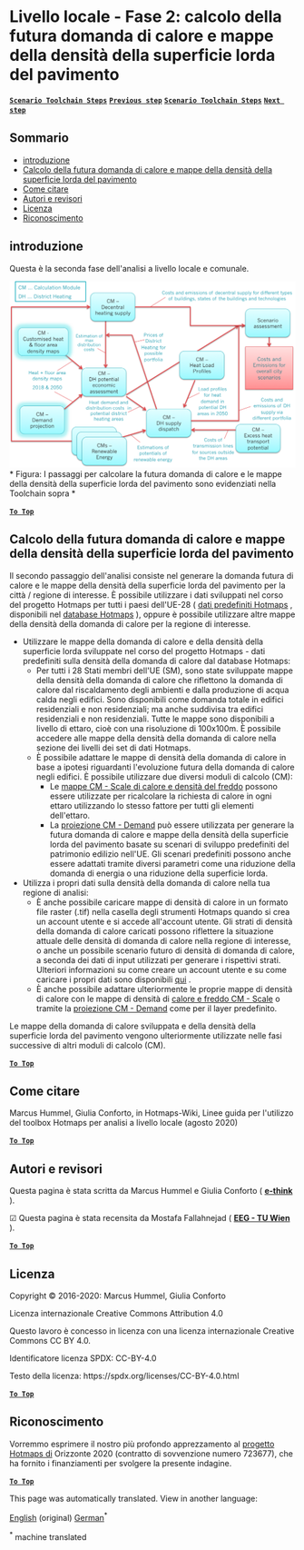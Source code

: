 <h1> <a class="anchor" id="local-level---step-2--calculation-of-future-heat-demand-and-gross-floor-area-density-maps" href="#local-level---step-2--calculation-of-future-heat-demand-and-gross-floor-area-density-maps"><i class="fa fa-link"></i></a> Livello locale - Fase 2: calcolo della futura domanda di calore e mappe della densità della superficie lorda del pavimento </h1><p> <a href="guide-local-and-municipal-levels#the-hotmaps-scenario-toolchain-different-steps"><strong><code>Scenario Toolchain Steps</code></strong></a> <a href="step-1-analysis-of-current-heat-demand-and-available-resource-potentials"><strong><code>Previous step</code></strong></a> <a href="guide-local-and-municipal-levels#the-hotmaps-scenario-toolchain-different-steps"><strong><code>Scenario Toolchain Steps</code></strong></a> <a href="step-3-Calculation-of-costs-of-decentral-heat-supply"><strong><code>Next step</code></strong></a> <br/></p><h2> <a class="anchor" id="table-of-contents" href="#table-of-contents"><i class="fa fa-link"></i></a> Sommario </h2><ul><li> <a href="#introduction">introduzione</a> </li><li> <a href="#calculation-of-future-heat-demand-and-gross-floor-area-density-maps">Calcolo della futura domanda di calore e mappe della densità della superficie lorda del pavimento</a> </li><li> <a href="#how-to-cite">Come citare</a> </li><li> <a href="#authors-and-reviewers">Autori e revisori</a> </li><li> <a href="#license">Licenza</a> </li><li> <a href="#acknowledgement">Riconoscimento</a> </li></ul><h2> <a class="anchor" id="introduction" href="#introduction"><i class="fa fa-link"></i></a> introduzione </h2><p> Questa è la seconda fase dell&#39;analisi a livello locale e comunale. </p><img src="/en/Step-2-Calculation-of-future-heat-demand-and-gross-floor-area-density-maps/Hotmaps_Local_Toolchain_Step_2final.png"/><br/> * Figura: I passaggi per calcolare la futura domanda di calore e le mappe della densità della superficie lorda del pavimento sono evidenziati nella Toolchain sopra * <br/><p><ins> <code><strong><a href="#table-of-contents">To Top</a></strong></code> </ins> </p><h2> <a class="anchor" id="calculation-of-future-heat-demand-and-gross-floor-area-density-maps" href="#calculation-of-future-heat-demand-and-gross-floor-area-density-maps"><i class="fa fa-link"></i></a> Calcolo della futura domanda di calore e mappe della densità della superficie lorda del pavimento </h2><p> Il secondo passaggio dell&#39;analisi consiste nel generare la domanda futura di calore e le mappe della densità della superficie lorda del pavimento per la città / regione di interesse. È possibile utilizzare i dati sviluppati nel corso del progetto Hotmaps per tutti i paesi dell&#39;UE-28 ( <a href="https://wiki.hotmaps.eu/en/Hotmaps-open-data-repositories">dati predefiniti Hotmaps</a> , disponibili nel <a href="https://gitlab.com/hotmaps">database Hotmaps</a> ), oppure è possibile utilizzare altre mappe della densità della domanda di calore per la regione di interesse. </p><ul><li> Utilizzare le mappe della domanda di calore e della densità della superficie lorda sviluppate nel corso del progetto Hotmaps - dati predefiniti sulla densità della domanda di calore dal database Hotmaps: <ul><li> Per tutti i 28 Stati membri dell&#39;UE (SM), sono state sviluppate mappe della densità della domanda di calore che riflettono la domanda di calore dal riscaldamento degli ambienti e dalla produzione di acqua calda negli edifici. Sono disponibili come domanda totale in edifici residenziali e non residenziali; ma anche suddivisa tra edifici residenziali e non residenziali. Tutte le mappe sono disponibili a livello di ettaro, cioè con una risoluzione di 100x100m. È possibile accedere alle mappe della densità della domanda di calore nella sezione dei livelli dei set di dati Hotmaps. </li><li> È possibile adattare le mappe di densità della domanda di calore in base a ipotesi riguardanti l&#39;evoluzione futura della domanda di calore negli edifici. È possibile utilizzare due diversi moduli di calcolo (CM): <ul><li> Le <a href="https://wiki.hotmaps.eu/en/CM-Scale-heat-and-cool-density-maps">mappe CM - Scale di calore e densità del freddo</a> possono essere utilizzate per ricalcolare la richiesta di calore in ogni ettaro utilizzando lo stesso fattore per tutti gli elementi dell&#39;ettaro. </li><li> La <a href="https://wiki.hotmaps.eu/en/CM-Demand-projection">proiezione CM - Demand</a> può essere utilizzata per generare la futura domanda di calore e mappe della densità della superficie lorda del pavimento basate su scenari di sviluppo predefiniti del patrimonio edilizio nell&#39;UE. Gli scenari predefiniti possono anche essere adattati tramite diversi parametri come una riduzione della domanda di energia o una riduzione della superficie lorda. </li></ul></li></ul></li><li> Utilizza i propri dati sulla densità della domanda di calore nella tua regione di analisi: <ul><li> È anche possibile caricare mappe di densità di calore in un formato file raster (.tif) nella casella degli strumenti Hotmaps quando si crea un account utente e si accede all&#39;account utente. Gli strati di densità della domanda di calore caricati possono riflettere la situazione attuale delle densità di domanda di calore nella regione di interesse, o anche un possibile scenario futuro di densità di domanda di calore, a seconda dei dati di input utilizzati per generare i rispettivi strati. Ulteriori informazioni su come creare un account utente e su come caricare i propri dati sono disponibili <a href="https://wiki.hotmaps.eu/en/Introduction-to-user-interface#upper-toolbar_connect">qui</a> . </li><li> È anche possibile adattare ulteriormente le proprie mappe di densità di calore con le mappe di densità di <a href="https://wiki.hotmaps.eu/en/CM-Scale-heat-and-cool-density-maps">calore e freddo CM - Scale</a> o tramite la <a href="https://wiki.hotmaps.eu/en/CM-Demand-projection">proiezione CM - Demand</a> come per il layer predefinito. </li></ul></li></ul><p> Le mappe della domanda di calore sviluppata e della densità della superficie lorda del pavimento vengono ulteriormente utilizzate nelle fasi successive di altri moduli di calcolo (CM). </p><p><ins> <code><strong><a href="#table-of-contents">To Top</a></strong></code> </ins> </p><h2> <a class="anchor" id="how-to-cite" href="#how-to-cite"><i class="fa fa-link"></i></a> Come citare </h2><p> Marcus Hummel, Giulia Conforto, in Hotmaps-Wiki, Linee guida per l&#39;utilizzo del toolbox Hotmaps per analisi a livello locale (agosto 2020) </p><p><ins> <code><strong><a href="#table-of-contents">To Top</a></strong></code> </ins> </p><h2> <a class="anchor" id="authors-and-reviewers" href="#authors-and-reviewers"><i class="fa fa-link"></i></a> Autori e revisori </h2><p> Questa pagina è stata scritta da Marcus Hummel e Giulia Conforto ( <strong><a href="https://e-think.ac.at">e-think</a></strong> ). </p><p> ☑ Questa pagina è stata recensita da Mostafa Fallahnejad ( <strong><a href="https://eeg.tuwien.ac.at/">EEG - TU Wien</a></strong> ). </p><p> <a href="#table-of-contents"><strong><code>To Top</code></strong></a> </p> <h2> <a class="anchor" id="license" href="#license"><i class="fa fa-link"></i></a> Licenza </h2><p> Copyright © 2016-2020: Marcus Hummel, Giulia Conforto </p><p> Licenza internazionale Creative Commons Attribution 4.0 </p><p> Questo lavoro è concesso in licenza con una licenza internazionale Creative Commons CC BY 4.0. </p><p> Identificatore licenza SPDX: CC-BY-4.0 </p><p> Testo della licenza: https://spdx.org/licenses/CC-BY-4.0.html </p><p> <a href="#table-of-contents"><strong><code>To Top</code></strong></a> </p> <h2> <a class="anchor" id="acknowledgement" href="#acknowledgement"><i class="fa fa-link"></i></a> Riconoscimento </h2><p> Vorremmo esprimere il nostro più profondo apprezzamento al <a href="https://www.hotmaps-project.eu">progetto Hotmaps di</a> Orizzonte 2020 (contratto di sovvenzione numero 723677), che ha fornito i finanziamenti per svolgere la presente indagine. </p><p><ins> <code><strong><a href="#table-of-contents">To Top</a></strong></code> </ins> </p>
<!--- THIS IS A SUPER UNIQUE IDENTIFIER -->

This page was automatically translated. View in another language:

[English](../en/Step-2-Calculation-of-future-heat-demand-and-gross-floor-area-density-maps) (original) [German](../de/Step-2-Calculation-of-future-heat-demand-and-gross-floor-area-density-maps)<sup>\*</sup>  

<sup>\*</sup> machine translated
